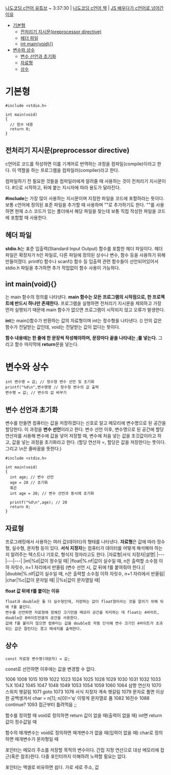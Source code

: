[나도코딩 c언어 유튜브](https://www.youtube.com/watch?v=q6fPjQAzll8) ~ 3:37:30 |
[나도코딩 c언어 책](https://millie.page.link/XUJNy) |
[JS 배우다가 c언어로 넘어간 이유](https://humonnom.tistory.com/entry/JS%EC%9E%90%EB%B0%94%EA%B7%B8%ED%81%AC%EB%A6%BD%ED%8A%B8%EB%B0%B0%EC%9A%B0%EB%8B%A4%EA%B0%80-C%EC%96%B8%EC%96%B4%EB%A1%9C-%EB%84%98%EC%96%B4%EA%B0%94%EC%8A%B5%EB%8B%88%EB%8B%A4-%EC%BD%94%EB%94%A9-%EC%B2%98%EC%9D%8C-%EB%B0%B0%EC%9A%B0%EC%8B%9C%EB%8A%94-%EB%B6%84%EA%BB%98-%EC%96%B8%EC%96%B4%EC%B6%94%EC%B2%9C)
- [기본형](#기본형)
  - [전처리기 지시문(preprocessor directive)](#전처리기-지시문preprocessor-directive)
  - [헤더 파일](#헤더-파일)
  - [int main(void){}](#int-mainvoid)
- [변수와 상수](#변수와-상수)
  - [변수 선언과 초기화](#변수-선언과-초기화)
  - [자료형](#자료형)
  - [상수](#상수)

# 기본형
    #include <stdio.h>

    int main(void)
    {
      // 함수 내용
      return 0;
    }
## 전처리기 지시문(preprocessor directive)
c언어로 코드를 작성하면 이를 기계어로 번역하는 과정을 컴파일(compile)이라고 한다.
이 역할을 하는 프로그램을 컴파일러(compiler)라고 한다.

컴파일하기 전 필요한 것들을 컴파일러에게 알려줄 때 사용하는 것이 전처리기 지시문이다.
#으로 시작하고, 뒤에 붙는 지시자에 따라 용도가 달라진다.

**#include**는 가장 많이 사용하는 지시문이며 지정한 파일을 코드에 포함하라는 뜻이다.
보통 c언어에 정의된 표준 파일을 추가할 때 사용하며 ""로 추가하기도 한다.
""를 사용하면 현재 소스 코드가 있는 폴더에서 해당 파일을 찾는데 보통 직접 작성한 파일을 코드에 포함할 때 사용한다.

## 헤더 파일
**stdio.h**는 표준 입출력(Standard Input Output) 함수를 포함한 헤더 파일이다.
헤더 파일은 확장자가 h인 파일로, 다른 파일에 정의된 상수나 변수, 함수 등을 사용하기 위해 만들어졌다.
printf() 함수나 scanf() 함수 등 입출력 관련 함수들이 선언되어있어서 stdio.h 파일을 추가하면 추가 작업없이 함수 사용이 가능하다.

## int main(void){}
는 main 함수의 정의를 나타낸다.
**main 함수는 모든 프로그램의 시작점으로, 한 프로젝트에 반드시 하나만 존재한다.**
프로그램을 실행하면 전처리기 지시문을 제외하고 가장 먼저 실행되기 때문에 main 함수가 없으면 프로그램이 시작되지 않고 오류가 발생한다.

**int**는 main()함수가 반환하는 값의 자료형이며 int는 정수형을 나타낸다.
() 안의 값은 함수가 전달받는 값인데, void는 전달받는 값이 없다는 뜻이다.

**함수 내용에는 한 줄에 한 문장씩 작성해야하며, 문장마다 끝을 나타내는 ;를 넣는다.**
그리고 함수 마지막에 **return**문을 넣는다.
# 변수와 상수
    int 변수명 = 값; // 정수형 변수 선언 및 초기화
    printf("%d\n",변수명명 // 정수형 변수의 값 출력
    변수명 = 값; // 변수의 값 바꾸기
## 변수 선언과 초기화
변수를 만들면 컴퓨터는 값을 저장하겠다는 신호로 알고 메모리에 변수명으로 된 공간을 할당한다.
이 과정을 **변수 선언**이라고 한다.
변수 선언 이후, 변수명으로 된 공간에 할당 연산자를 사용해 변수에 값을 넣어 저장할 때, 변수에 처음 넣는 값을 초깃값이라고 하고, 값을 넣는 과정을 초기화라고 한다.
(할당 연산자 =, 할당은 값을 저장한다는 뚯이다. 그리고 \n은 줄바꿈을 뜻한다.)

    #include <stdio.h>

    int main(void)
    {
      int age; // 변수 선언
      age = 20 // 초기화
      혹은
      int age = 20; // 변수 선언과 동시에 초기화

      printf("%d\n",age); // 20
      return 0;
    }

## 자료형
프로그래밍에서 사용하는 여러 값(데이터)의 형태를 나타낸다.
**자료형**은 값에 따라 정수형, 실수형, 문자형 등이 있다.
**서식 지정자**는 컴퓨터가 데이터를 어떻게 해석해야 하는지 알려주는 텍스트나 기호로, 형식지 정자라고도 한다.
|자료형|서식 지정자|설명|
|---|---|---|
|int|%d|값이 정수일 때|
|float|%.nf|값이 실수일 때, n은 출력할 소수점 이하 자릿수, n+1 자리에서 반올림 (변수 선언 시, 값 뒤에 f를 붙여줘야 한다.)|
|double|%.nlf|값이 실수일 때, n은 출력할 소수점 이하 자릿수, n+1 자리에서 반올림|
|char|%c|값이 문자일 때|
||%s|값이 문자열일 때|

**float 값 뒤에 f를 붙이는 이유**

    float과 double은 둘 다 실수형인데, 저장하는 값이 float형이라는 것을 알리기 위해 뒤에 f를 붙인다.
    변수를 선언하면 자료형에 정해진 크기만큼 메모리 공간을 차지하는 데 float는 4바이트, double은 8바이트만큼의 공간을 사용한다.
    값에 f를 붙이지 않으면 컴퓨터는 값을 double로 자동 인식해 변수 크기인 4바이트가 초과되는 값은 잘린다는 경고 메세지를 출력한다.
## 상수
    const 자료형 변수명(대문자) = 값;
const로 선언하면 이후에는 값을 변경할 수 없다.

1006
1008
1015
1019
1022
1023
1024
1025
1028
1029
1030
1031
1032
1033 %X
1042
1045
1047
1048
1049
1053
1054
1059
1060
1064 삼항 연산자
1070 스위치 헷갈림
1071 goto
1073
1076 서식 지정자 계속 헷갈림
1079 문자로 풀면 이상한 공백생겨서 char = n[1]; n[0]!='q' 이렇게 문자열로 품
1082 16진수
1088 continue?
1093 접근부터 틀려먹음 ;;

함수를 정의할 때
void로 정의하면 return 값이 없을 때(출력이 없을 때)
int면 return 값이 정수값일 때

함수의 매개변수는
void로 정의하면 매개변수가 없을 때(입력이 없을 때)
char로 정의하면 매개변수가 문자형일 때

포인터는 메모리 주소를 저장할 목적의 변수이다.
간접 지정 연산으로 대상 메모리에 접근(혹은 참조)한다.
다중 포인터까지 이해하려 노력할 필요는 없다.

포인터는 엑셀로 비유하면 쉽다. 가로 세로 주소, 값
